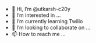 - 👋 Hi, I’m @utkarsh-c20y
- 👀 I’m interested in ...
- 🌱 I’m currently learning Twilio
- 💞️ I’m looking to collaborate on ...
- 📫 How to reach me ...

<!---
utkarsh-c20y/utkarsh-c20y is a ✨ special ✨ repository because its `README.md` (this file) appears on your GitHub profile.
You can click the Preview link to take a look at your changes.
--->
